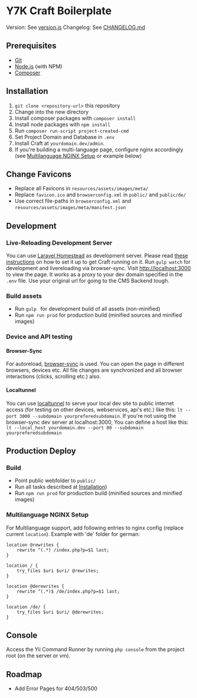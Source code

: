 # Y7K Craft Boilerplate

Version: See [version.js](version.js)
Changelog: See [CHANGELOG.md](CHANGELOG.md)

## Prerequisites

- [Git](http://git-scm.com/)
- [Node.js](http://nodejs.org/) (with NPM)
- [Composer](https://getcomposer.org/)

## Installation

1. `git clone <repository-url>` this repository
2. Change into the new directory
3. Install composer packages with `composer install`
4. Install node packages with `npm install`
5. Run `composer run-script project-created-cmd`
6. Set Project Domain and Database in `.env`
7. Install Craft at `yourdomain.dev/admin`.
8. If you're building a multi-language page, configure nginx accordingly (see [Multilanguage NGINX Setup](#user-content-multilanguage-nginx-setup) or example below)

## Change Favicons

- Replace all Favicons in `resources/assets/images/meta/`
- Replace `favicon.ico` and `browserconfig.xml` in `public/` and `public/de/` 
- Use correct file-paths in `browserconfig.xml` and `resources/assets/images/meta/manifest.json` 

## Development

### Live-Reloading Development Server

You can use [Laravel Homestead](https://laravel.com/docs/master/homestead) as development server. Please read [these instructions](https://medium.com/@didgeoridoo/how-to-get-craft-cms-2-5-running-on-a-laravel-homestead-3-0-x-vagrant-box-556fe57ff807#.siftkm7kt) on how to set it up to get Craft running on it.
Run `gulp watch` for development and livereloading via browser-sync. Visit [http://localhost:3000](http://localhost:3000) to view the page. It works as a proxy to your dev domain specified in the `.env` file. Use your original url for going to the CMS Backend tough.

### Build assets

- Run `gulp `  for development build of all assets (non-minified)
- Run `npm run prod` for production build (minified sources and minified images) 

### Device and API testing

#### Browser-Sync
For autoreload, [browser-sync](http://www.browsersync.io/) is used. You can open the page in different browsers, devices etc. All file changes are synchronized and all browser interactions (clicks, scrolling etc.) also.

#### Localtunnel
You can use [localtunnel](http://http://localtunnel.me/) to serve your local dev site to public internet access (for testing on other devices, webservices, api's etc.) like this: `lt --port 3000 --subdomain yourpreferedsubdomain`. If you're not using the browser-sync dev server at localhost:3000, You can define a host like this: `lt --local_host yourdomain.dev --port 80 --subdomain yourpreferedsubdomain`


## Production Deploy

### Build

- Point public webfolder to `public/`
- Run all tasks described at [Installation](#user-content-installation))
- Run `npm run prod` for production build (minified sources and minified images)

### Multilanguage NGINX Setup

For Multilanguage support, add following entries to nginx config (replace current `location`). Example with 'de' folder for german:

```
location @rewrites {
    rewrite ^(.*) /index.php?p=$1 last;
}

location / {
    try_files $uri $uri/ @rewrites;
}

location @derewrites {
    rewrite ^(.*)$ /de/index.php?p=$1 last;
}

location /de/ {
    try_files $uri $uri/ @derewrites;
}
```

## Console
Access the Yii Command Runner by running `php console` from the project root (on the server or vm).

## Roadmap

- Add Error Pages for 404/503/500
